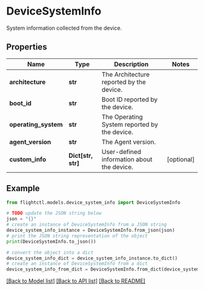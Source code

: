 # DeviceSystemInfo

System information collected from the device.

## Properties

Name | Type | Description | Notes
------------ | ------------- | ------------- | -------------
**architecture** | **str** | The Architecture reported by the device. | 
**boot_id** | **str** | Boot ID reported by the device. | 
**operating_system** | **str** | The Operating System reported by the device. | 
**agent_version** | **str** | The Agent version. | 
**custom_info** | **Dict[str, str]** | User-defined information about the device. | [optional] 

## Example

```python
from flightctl.models.device_system_info import DeviceSystemInfo

# TODO update the JSON string below
json = "{}"
# create an instance of DeviceSystemInfo from a JSON string
device_system_info_instance = DeviceSystemInfo.from_json(json)
# print the JSON string representation of the object
print(DeviceSystemInfo.to_json())

# convert the object into a dict
device_system_info_dict = device_system_info_instance.to_dict()
# create an instance of DeviceSystemInfo from a dict
device_system_info_from_dict = DeviceSystemInfo.from_dict(device_system_info_dict)
```
[[Back to Model list]](../README.md#documentation-for-models) [[Back to API list]](../README.md#documentation-for-api-endpoints) [[Back to README]](../README.md)


